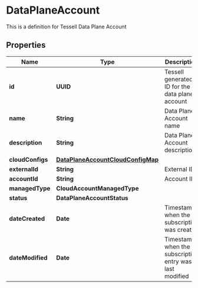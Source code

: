 

# DataPlaneAccount

This is a definition for Tessell Data Plane Account

## Properties

Name | Type | Description | Notes
------------ | ------------- | ------------- | -------------
**id** | **UUID** | Tessell generated ID for the data plane account |  [optional]
**name** | **String** | Data Plane Account name |  [optional]
**description** | **String** | Data Plane Account description |  [optional]
**cloudConfigs** | [**DataPlaneAccountCloudConfigMap**](DataPlaneAccountCloudConfigMap.md) |  |  [optional]
**externalId** | **String** | External ID |  [optional]
**accountId** | **String** | Account ID |  [optional]
**managedType** | **CloudAccountManagedType** |  |  [optional]
**status** | **DataPlaneAccountStatus** |  |  [optional]
**dateCreated** | **Date** | Timestamp when the subscription was created |  [optional]
**dateModified** | **Date** | Timestamp when the subscription entry was last modified |  [optional]




